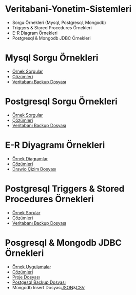 # Veritabani-Yonetim-Sistemleri
* Sorgu Örnekleri (Mysql, Postgresql, Mongodb)
* Triggers & Stored Procedures Örnekleri
* E-R Diagram Örnekleri
* Postgresql & Mongodb JDBC Örnekleri

# Mysql Sorgu Örnekleri 
* [Örnek Sorgular](https://github.com/abdulkadirazm/Veritabani-Yonetim-Sistemleri/blob/main/Mysql%20Sorgu%20Ornekleri/VT-NNNNNNNN-HW1.pdf)
* [Çözümleri](https://github.com/abdulkadirazm/Veritabani-Yonetim-Sistemleri/blob/main/Mysql%20Sorgu%20Ornekleri/VT-SOLUTION-HW1.pdf)
* [Veritabanı Backup Dosyası](https://github.com/abdulkadirazm/Veritabani-Yonetim-Sistemleri/blob/main/Mysql%20Sorgu%20Ornekleri/school.sql)

# Postgresql Sorgu Örnekleri 
* [Örnek Sorgular](https://github.com/abdulkadirazm/Veritabani-Yonetim-Sistemleri/blob/main/Postgresql%20Sorgu%20Ornekleri/VT-NNNNNNNN-HW2.pdf)
* [Çözümleri](https://github.com/abdulkadirazm/Veritabani-Yonetim-Sistemleri/blob/main/Postgresql%20Sorgu%20Ornekleri/VT-SOLUTION-HW2.pdf)
* [Veritabanı Backup Dosyası](https://github.com/abdulkadirazm/Veritabani-Yonetim-Sistemleri/blob/main/Postgresql%20Sorgu%20Ornekleri/pandemic_backup)

# E-R Diyagramı Örnekleri 
* [Örnek Diagramlar](https://github.com/abdulkadirazm/Veritabani-Yonetim-Sistemleri/blob/main/E-R%20Diagram%20Ornekleri/VT-NNNNNNNN-HW3.pdf)
* [Çözümleri](https://github.com/abdulkadirazm/Veritabani-Yonetim-Sistemleri/blob/main/E-R%20Diagram%20Ornekleri/VT-SOLUTION-HW3.pdf)
* [Drawio Çizim Dosyası](https://github.com/abdulkadirazm/Veritabani-Yonetim-Sistemleri/blob/main/E-R%20Diagram%20Ornekleri/drawio.drawio)

# Postgresql Triggers & Stored Procedures Örnekleri 
* [Örnek Sorular](https://github.com/abdulkadirazm/Veritabani-Yonetim-Sistemleri/blob/main/Postgresql%20-%20Triggers%20%26%20%20%20Stored%20Procedures%20Ornekleri/VT-NNNNNNNN-HW4.pdf)
* [Çözümleri](https://github.com/abdulkadirazm/Veritabani-Yonetim-Sistemleri/blob/main/Postgresql%20-%20Triggers%20%26%20%20%20Stored%20Procedures%20Ornekleri/VT-SOLUTION-HW4.pdf)
* [Veritabanı Backup Dosyası](https://github.com/abdulkadirazm/Veritabani-Yonetim-Sistemleri/blob/main/Postgresql%20-%20Triggers%20%26%20%20%20Stored%20Procedures%20Ornekleri/market_backup)

# Posgresql & Mongodb JDBC Örnekleri 
* [Örnek Uygulamalar](https://github.com/abdulkadirazm/Veritabani-Yonetim-Sistemleri/blob/main/Posgresql%20%26%20Mongodb%20JDBC%20Ornekleri/VT-NNNNNNNN-HW5.pdf)
* [Çözümleri](https://github.com/abdulkadirazm/Veritabani-Yonetim-Sistemleri/blob/main/Posgresql%20%26%20Mongodb%20JDBC%20Ornekleri/VT-SOLUTION-HW5.pdf)
* [Proje Dosyası](https://github.com/abdulkadirazm/Veritabani-Yonetim-Sistemleri/tree/main/Posgresql%20%26%20Mongodb%20JDBC%20Ornekleri/ProjectFolder)
* [Postgesql Backup Dosyası](https://github.com/abdulkadirazm/Veritabani-Yonetim-Sistemleri/blob/main/Posgresql%20%26%20Mongodb%20JDBC%20Ornekleri/postgresql_person_backup)
* Mongodb Insert Dosyası[JSON](https://github.com/abdulkadirazm/Veritabani-Yonetim-Sistemleri/blob/main/Posgresql%20%26%20Mongodb%20JDBC%20Ornekleri/person.json)&[CSV](https://github.com/abdulkadirazm/Veritabani-Yonetim-Sistemleri/blob/main/Posgresql%20%26%20Mongodb%20JDBC%20Ornekleri/person.csv)
